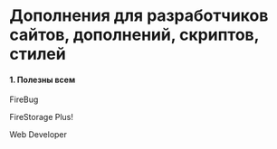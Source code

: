 # Дополнения для разработчиков сайтов, дополнений, скриптов, стилей

#### 1. Полезны всем

FireBug

FireStorage Plus!

Web Developer